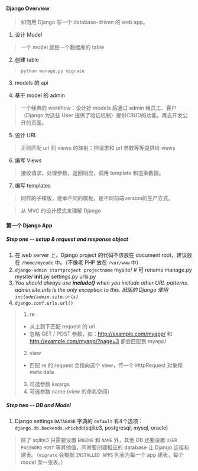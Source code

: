 #### Django Overview
> 如何用 Django 写一个 database-driven 的 web app。

1. 设计 Model
 > 一个 model 就是一个数据库的 table

2. 创建 table
 > `python manage.py migrate`

3. models 的 api

4. 基于 model 的 admin
 > 一个经典的 workflow：设计好 models 后通过 admin 给员工、客户（Django 为这些 User 提供了验证机制）提供CRUD的功能。再去开发公开的页面。

5. 设计 URL
 > 正则匹配 url 到 views 的映射：把请求和 url 参数等等提供给 views

6. 编写 Views
 > 接收请求，处理参数，返回响应，调用 template 和渲染数据。

7. 编写 templates
 > 同样的子模板，继承不同的模板，是不同前端version的生产方式。

> 从 MVC 的设计模式来理解 Django

#### 第一个 Django App

##### Step one -- setup & request and response object

1. 在 web server 上，Django project 的代码不该放在 document root，建议放在 `/home/mycode` 中。（不像老 PHP 放在 `/var/www` 中）
2. `django-admin startproject projectname`
        mysite/                     # 可 rename
        	manage.py
            mysite/
            	__init__.py
                settings.py
                urls.py
3. *You should always use **include()** when you include other URL patterns. admin.site.urls is the only exception to this. 旧版的 Django 使用 `include(admin.site.urls)`*
4. `django.conf.urls.url()`
 > 1. re
 >  - 从上到下匹配 request 的 url
 >  - 忽略 GET / POST 参数，如：http://example.com/myapp/ 和 http://example.com/myapp/?page=3 都会匹配到 myapp/
 > 2. view
 >  - 匹配 re 的 request 会指向这个 view，传一个 HttpRequest 对象和 meta data
 > 3. 可选参数 kwargs
 > 4. 可选参数 name (view 的命名空间)

##### Step two -- DB and Model
1. Django settings `DATABASE` 字典的 `default` 有4个选项： `django.db.backends.whichdb`(sqlite3, postgresql, mysql, oracle)
> 除了 sqlite3 只需要设置 `ENGINE` 和 `NAME` 外，其他 DB 还要设置 `USER` `PASSWORD` `HOST` 等其他值，同时要创建相应的 database 让 Django 连接和建表。（`migrate` 会根据 `INSTALLED APPS` 列表为每一个 app 建表，每个 model 类一张表。）
